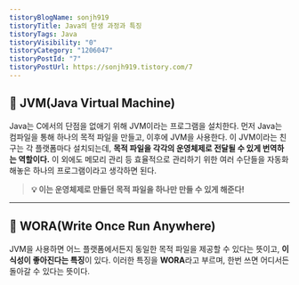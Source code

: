 ```yaml
---
tistoryBlogName: sonjh919
tistoryTitle: Java의 탄생 과정과 특징
tistoryTags: Java
tistoryVisibility: "0"
tistoryCategory: "1206047"
tistoryPostId: "7"
tistoryPostUrl: https://sonjh919.tistory.com/7
---
```

## 📌 JVM(Java Virtual Machine)
Java는 C에서의 단점을 없애기 위해 JVM이라는 프로그램을 설치한다. 먼저 Java는 컴파일을 통해 하나의 목적 파일을 만들고, 이후에 JVM을 사용한다. 이 JVM이라는 친구는 각 플랫폼마다 설치되는데, **목적 파일을 각각의 운영체제로 전달될 수 있게 번역하는 역할이다.** 이 외에도 메모리 관리 등 효율적으로 관리하기 위한 여러 수단들을 자동화해놓은 하나의 프로그램이라고 생각하면 된다.

>**💡 이는 운영체제로 만들던 목적 파일을 하나만 만들 수 있게 해준다!**

---

## 📌 WORA(Write Once Run Anywhere)
JVM을 사용하면 어느 플랫폼에서든지 동일한 목적 파일을 제공할 수 있다는 뜻이고, **이식성이 좋아진다는 특징**이 있다. 이러한 특징을 **WORA**라고 부르며, 한번 쓰면 어디서든 돌아갈 수 있다는 뜻이다.

